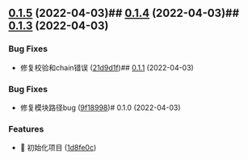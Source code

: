 

## [0.1.5](https://github.com/Binbiubiubiu/taro-plugin-style-resource/compare/0.1.4...0.1.5) (2022-04-03)## [0.1.4](https://github.com/Binbiubiubiu/taro-plugin-style-resource/compare/0.1.3...0.1.4) (2022-04-03)## [0.1.3](https://github.com/Binbiubiubiu/taro-plugin-style-resource/compare/0.1.1...0.1.3) (2022-04-03)


### Bug Fixes

* 修复校验和chain错误 ([21d9d1f](https://github.com/Binbiubiubiu/taro-plugin-style-resource/commit/21d9d1f8f0b36ca509b0f61f7bc4685154551d07))## [0.1.1](https://github.com/Binbiubiubiu/taro-plugin-style-resource/compare/0.1.0...0.1.1) (2022-04-03)


### Bug Fixes

* 修复模块路径bug ([9f18998](https://github.com/Binbiubiubiu/taro-plugin-style-resource/commit/9f18998018fe60cb4daf93e736aa34c25101c0e3))# 0.1.0 (2022-04-03)


### Features

* :tada: 初始化项目 ([1d8fe0c](https://github.com/Binbiubiubiu/taro-plugin-style-resource/commit/1d8fe0ccb90162d078ed3bf20bbbbd53612d1132))